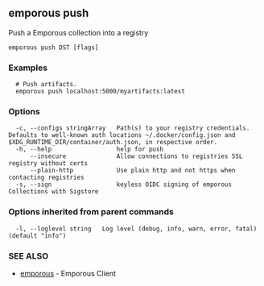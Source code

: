 ## emporous push

Push a Emporous collection into a registry

```
emporous push DST [flags]
```

### Examples

```
  # Push artifacts.
  emporous push localhost:5000/myartifacts:latest
```

### Options

```
  -c, --configs stringArray   Path(s) to your registry credentials. Defaults to well-known auth locations ~/.docker/config.json and $XDG_RUNTIME_DIR/container/auth.json, in respective order.
  -h, --help                  help for push
      --insecure              Allow connections to registries SSL registry without certs
      --plain-http            Use plain http and not https when contacting registries
  -s, --sign                  keyless OIDC signing of emporous Collections with Sigstore
```

### Options inherited from parent commands

```
  -l, --loglevel string   Log level (debug, info, warn, error, fatal) (default "info")
```

### SEE ALSO

* [emporous](emporous.md)	 - Emporous Client

